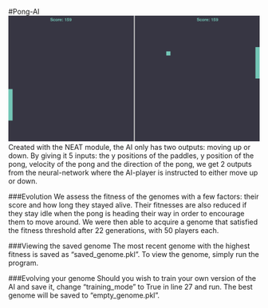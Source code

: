  #Pong-AI
 ![image](result.png)
  Created with the NEAT module, the AI only has two outputs: moving up or down.
By giving it 5 inputs: the y positions of the paddles, y position of the pong, velocity of the pong and the direction of the pong, we get 2 outputs from the neural-network where the AI-player is instructed to either move up or down. 

###Evolution
  We assess the fitness of the genomes with a few factors: their score and how long they stayed alive. Their fitnesses are also reduced if they stay idle when the pong is heading their way in order to encourage them to move around. We were then able to acquire a genome that satisfied the fitness threshold after 22 generations, with 50 players each.

###Viewing the saved genome
  The most recent genome with the highest fitness is saved as “saved_genome.pkl”. To view the genome, simply run the program.

###Evolving your genome
  Should you wish to train your own version of the AI and save it, change “training_mode” to True in line 27 and run. The best genome will be saved to “empty_genome.pkl”.
